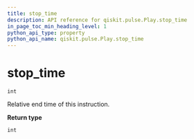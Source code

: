 ```yaml
---
title: stop_time
description: API reference for qiskit.pulse.Play.stop_time
in_page_toc_min_heading_level: 1
python_api_type: property
python_api_name: qiskit.pulse.Play.stop_time
---
```


# stop\_time

<span id="qiskit.pulse.Play.stop_time" />

`int`

Relative end time of this instruction.

**Return type**

`int`

